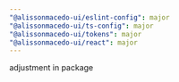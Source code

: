 ```yaml
---
"@alissonmacedo-ui/eslint-config": major
"@alissonmacedo-ui/ts-config": major
"@alissonmacedo-ui/tokens": major
"@alissonmacedo-ui/react": major
---
```


adjustment in package
